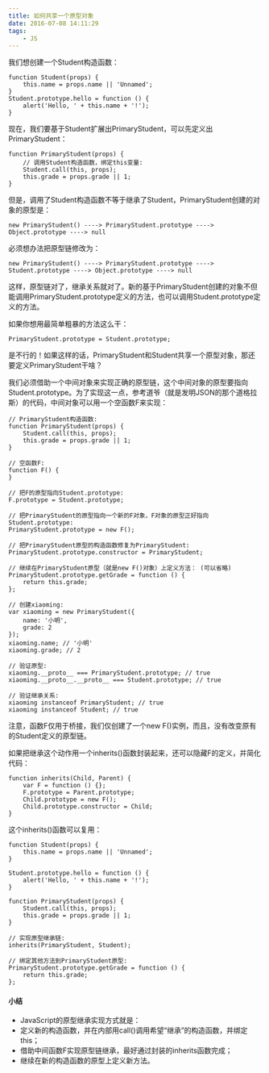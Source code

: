 ```yaml
---
title: 如何共享一个原型对象
date: 2016-07-08 14:11:29
tags: 
	- JS
---
```


我们想创建一个Student构造函数：

	function Student(props) {
		this.name = props.name || 'Unnamed';
	}
	Student.prototype.hello = function () {
		alert('Hello, ' + this.name + '!');
	}
现在，我们要基于Student扩展出PrimaryStudent，可以先定义出PrimaryStudent：

	function PrimaryStudent(props) {
		// 调用Student构造函数，绑定this变量:
		Student.call(this, props);
		this.grade = props.grade || 1;
	}
<!-- more -->	
但是，调用了Student构造函数不等于继承了Student，PrimaryStudent创建的对象的原型是：

	new PrimaryStudent() ----> PrimaryStudent.prototype ----> Object.prototype ----> null
必须想办法把原型链修改为：

	new PrimaryStudent() ----> PrimaryStudent.prototype ----> Student.prototype ----> Object.prototype ----> null
这样，原型链对了，继承关系就对了。新的基于PrimaryStudent创建的对象不但能调用PrimaryStudent.prototype定义的方法，也可以调用Student.prototype定义的方法。

如果你想用最简单粗暴的方法这么干：

	PrimaryStudent.prototype = Student.prototype;
是不行的！如果这样的话，PrimaryStudent和Student共享一个原型对象，那还要定义PrimaryStudent干啥？

我们必须借助一个中间对象来实现正确的原型链，这个中间对象的原型要指向Student.prototype。为了实现这一点，参考道爷（就是发明JSON的那个道格拉斯）的代码，中间对象可以用一个空函数F来实现：

	// PrimaryStudent构造函数:
	function PrimaryStudent(props) {
		Student.call(this, props);
		this.grade = props.grade || 1;
	}

	// 空函数F:
	function F() {
	}

	// 把F的原型指向Student.prototype:
	F.prototype = Student.prototype;

	// 把PrimaryStudent的原型指向一个新的F对象，F对象的原型正好指向Student.prototype:
	PrimaryStudent.prototype = new F();

	// 把PrimaryStudent原型的构造函数修复为PrimaryStudent:
	PrimaryStudent.prototype.constructor = PrimaryStudent;

	// 继续在PrimaryStudent原型（就是new F()对象）上定义方法： (可以省略)
	PrimaryStudent.prototype.getGrade = function () {
		return this.grade;
	};

	// 创建xiaoming:
	var xiaoming = new PrimaryStudent({
		name: '小明',
		grade: 2
	});
	xiaoming.name; // '小明'
	xiaoming.grade; // 2

	// 验证原型:
	xiaoming.__proto__ === PrimaryStudent.prototype; // true
	xiaoming.__proto__.__proto__ === Student.prototype; // true

	// 验证继承关系:
	xiaoming instanceof PrimaryStudent; // true
	xiaoming instanceof Student; // true
注意，函数F仅用于桥接，我们仅创建了一个new F()实例，而且，没有改变原有的Student定义的原型链。

如果把继承这个动作用一个inherits()函数封装起来，还可以隐藏F的定义，并简化代码：

	function inherits(Child, Parent) {
		var F = function () {};
		F.prototype = Parent.prototype;
		Child.prototype = new F();
		Child.prototype.constructor = Child;
	}
这个inherits()函数可以复用：

	function Student(props) {
		this.name = props.name || 'Unnamed';
	}

	Student.prototype.hello = function () {
		alert('Hello, ' + this.name + '!');
	}

	function PrimaryStudent(props) {
		Student.call(this, props);
		this.grade = props.grade || 1;
	}

	// 实现原型继承链:
	inherits(PrimaryStudent, Student);

	// 绑定其他方法到PrimaryStudent原型:
	PrimaryStudent.prototype.getGrade = function () {
		return this.grade;
	};
#### 小结

* JavaScript的原型继承实现方式就是：
* 定义新的构造函数，并在内部用call()调用希望“继承”的构造函数，并绑定this；
* 借助中间函数F实现原型链继承，最好通过封装的inherits函数完成；
* 继续在新的构造函数的原型上定义新方法。
